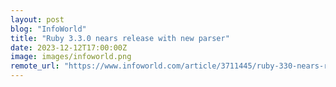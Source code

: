 ```yaml
---
layout: post
blog: "InfoWorld"
title: "Ruby 3.3.0 nears release with new parser"
date: 2023-12-12T17:00:00Z
image: images/infoworld.png
remote_url: "https://www.infoworld.com/article/3711445/ruby-330-nears-release-with-new-parser.html#tk.rss_applicationdevelopment"
---
```

